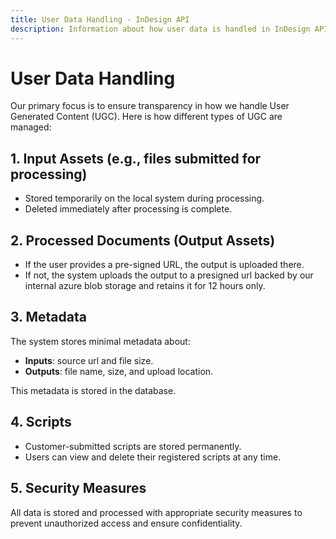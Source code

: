 ```yaml
---
title: User Data Handling - InDesign API
description: Information about how user data is handled in InDesign APIs
---
```


# User Data Handling

Our primary focus is to ensure transparency in how we handle User Generated Content (UGC). Here is how different types of UGC are managed:

## 1. Input Assets (e.g., files submitted for processing)

- Stored temporarily on the local system during processing.
- Deleted immediately after processing is complete.

## 2. Processed Documents (Output Assets)

- If the user provides a pre-signed URL, the output is uploaded there.
- If not, the system uploads the output to a presigned url backed by our internal azure blob storage and retains it for 12 hours only.

## 3. Metadata

The system stores minimal metadata about:

- **Inputs**: source url and file size.
- **Outputs**: file name, size, and upload location.

This metadata is stored in the database.

## 4. Scripts

- Customer-submitted scripts are stored permanently.
- Users can view and delete their registered scripts at any time.

## 5. Security Measures

All data is stored and processed with appropriate security measures to prevent unauthorized access and ensure confidentiality. 
